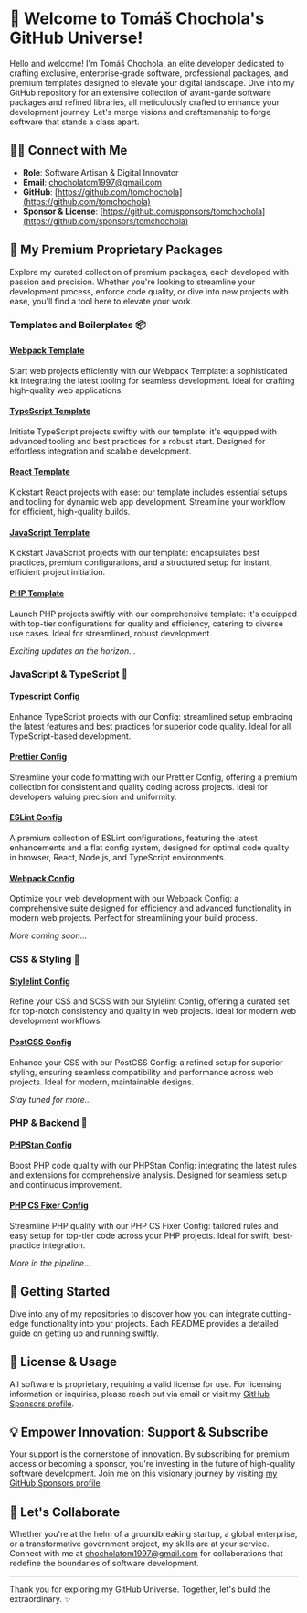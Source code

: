 # 🌌 Welcome to Tomáš Chochola's GitHub Universe!

Hello and welcome! I'm Tomáš Chochola, an elite developer dedicated to crafting exclusive, enterprise-grade software, professional packages, and premium templates designed to elevate your digital landscape. Dive into my GitHub repository for an extensive collection of avant-garde software packages and refined libraries, all meticulously crafted to enhance your development journey. Let's merge visions and craftsmanship to forge software that stands a class apart.

## 🧑‍💻 Connect with Me

- **Role**: Software Artisan & Digital Innovator
- **Email**: <chocholatom1997@gmail.com>
- **GitHub**: [https://github.com/tomchochola](https://github.com/tomchochola)
- **Sponsor & License**: [https://github.com/sponsors/tomchochola](https://github.com/sponsors/tomchochola)

## 🚀 My Premium Proprietary Packages

Explore my curated collection of premium packages, each developed with passion and precision. Whether you're looking to streamline your development process, enforce code quality, or dive into new projects with ease, you'll find a tool here to elevate your work.

### Templates and Boilerplates 📦

#### **[Webpack Template](https://github.com/tomchochola/webpack-template)**

Start web projects efficiently with our Webpack Template: a sophisticated kit integrating the latest tooling for seamless development. Ideal for crafting high-quality web applications.

#### **[TypeScript Template](https://github.com/tomchochola/typescript-template)**

Initiate TypeScript projects swiftly with our template: it's equipped with advanced tooling and best practices for a robust start. Designed for effortless integration and scalable development.

#### **[React Template](https://github.com/tomchochola/react-template)**

Kickstart React projects with ease: our template includes essential setups and tooling for dynamic web app development. Streamline your workflow for efficient, high-quality builds.

#### **[JavaScript Template](https://github.com/tomchochola/javascript-template)**

Kickstart JavaScript projects with our template: encapsulates best practices, premium configurations, and a structured setup for instant, efficient project initiation.

#### **[PHP Template](https://github.com/tomchochola/php-template)**

Launch PHP projects swiftly with our comprehensive template: it's equipped with top-tier configurations for quality and efficiency, catering to diverse use cases. Ideal for streamlined, robust development.

_Exciting updates on the horizon..._

### JavaScript & TypeScript 📜

#### **[Typescript Config](https://github.com/tomchochola/typescript-config)**

Enhance TypeScript projects with our Config: streamlined setup embracing the latest features and best practices for superior code quality. Ideal for all TypeScript-based development.

#### **[Prettier Config](https://github.com/tomchochola/prettier-config)**

Streamline your code formatting with our Prettier Config, offering a premium collection for consistent and quality coding across projects. Ideal for developers valuing precision and uniformity.

#### **[ESLint Config](https://github.com/tomchochola/eslint-config)**

A premium collection of ESLint configurations, featuring the latest enhancements and a flat config system, designed for optimal code quality in browser, React, Node.js, and TypeScript environments.

#### **[Webpack Config](https://github.com/tomchochola/webpack-config)**

Optimize your web development with our Webpack Config: a comprehensive suite designed for efficiency and advanced functionality in modern web projects. Perfect for streamlining your build process.

_More coming soon..._

### CSS & Styling 💅

#### **[Stylelint Config](https://github.com/tomchochola/stylelint-config)**

Refine your CSS and SCSS with our Stylelint Config, offering a curated set for top-notch consistency and quality in web projects. Ideal for modern web development workflows.

#### **[PostCSS Config](https://github.com/tomchochola/postcss-config)**

Enhance your CSS with our PostCSS Config: a refined setup for superior styling, ensuring seamless compatibility and performance across web projects. Ideal for modern, maintainable designs.

_Stay tuned for more..._

### PHP & Backend 🐘

#### **[PHPStan Config](https://github.com/tomchochola/phpstan-config)**

Boost PHP code quality with our PHPStan Config: integrating the latest rules and extensions for comprehensive analysis. Designed for seamless setup and continuous improvement.

#### **[PHP CS Fixer Config](https://github.com/tomchochola/php-cs-fixer-config)**

Streamline PHP quality with our PHP CS Fixer Config: tailored rules and easy setup for top-tier code across your PHP projects. Ideal for swift, best-practice integration.

_More in the pipeline..._

## 🌟 Getting Started

Dive into any of my repositories to discover how you can integrate cutting-edge functionality into your projects. Each README provides a detailed guide on getting up and running swiftly.

## 📜 License & Usage

All software is proprietary, requiring a valid license for use. For licensing information or inquiries, please reach out via email or visit my [GitHub Sponsors profile](https://github.com/sponsors/tomchochola).

## 💡 Empower Innovation: Support & Subscribe

Your support is the cornerstone of innovation. By subscribing for premium access or becoming a sponsor, you're investing in the future of high-quality software development. Join me on this visionary journey by visiting [my GitHub Sponsors profile](https://github.com/sponsors/tomchochola).

## 🤝 Let's Collaborate

Whether you're at the helm of a groundbreaking startup, a global enterprise, or a transformative government project, my skills are at your service. Connect with me at [chocholatom1997@gmail.com](mailto:chocholatom1997@gmail.com) for collaborations that redefine the boundaries of software development.

---

Thank you for exploring my GitHub Universe. Together, let's build the extraordinary. ✨
